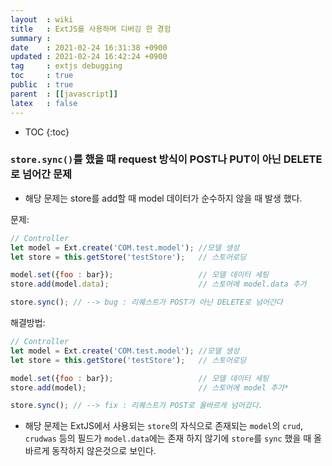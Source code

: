 ```yaml
---
layout  : wiki
title   : ExtJS를 사용하며 디버깅 한 경험
summary : 
date    : 2021-02-24 16:31:38 +0900
updated : 2021-02-24 16:42:24 +0900
tag     : extjs debugging 
toc     : true
public  : true
parent  : [[javascript]] 
latex   : false
---
```

* TOC
{:toc}

### `store.sync()`를 했을 때 request 방식이 POST나 PUT이 아닌  DELETE로 넘어간 문제
* 해당 문제는 store를 add할 때 model 데이터가 순수하지 않을 때 발생 했다.

문제:
```javascript
// Controller
let model = Ext.create('COM.test.model'); //모델 생성
let store = this.getStore('testStore');   // 스토어로딩

model.set({foo : bar});                   // 모델 데이터 세팅
store.add(model.data);                    // 스토어에 model.data 추가

store.sync(); // --> bug : 리퀘스트가 POST가 아닌 DELETE로 넘어간다
```

해결방법:
```javascript
// Controller
let model = Ext.create('COM.test.model'); //모델 생성
let store = this.getStore('testStore');   // 스토어로딩

model.set({foo : bar});                   // 모델 데이터 세팅
store.add(model);                         // 스토어에 model 추가*

store.sync(); // --> fix : 리퀘스트가 POST로 올바르게 넘어갔다.
```

* 해당 문제는 ExtJS에서 사용되는 `store`의 자식으로 존재되는 `model`의 `crud`, `crudwas` 등의 필드가 `model.data`에는 존재 하지 않기에 `store`를 `sync` 했을 때 올바르게 동작하지 않은것으로 보인다.
